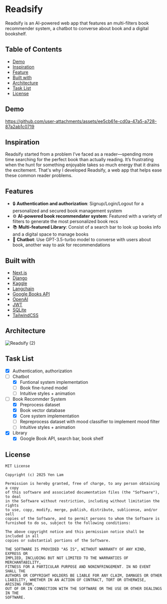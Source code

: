 # Readsify
Readsify is an AI-powered web app that features an multi-filters book recommender system, a chatbot to converse about book and a digital bookshelf.

## Table of Contents
- [Demo](https://github.com/jeyenlam/Readsify?tab=readme-ov-file#demo)
- [Inspiration](https://github.com/jeyenlam/Readsify?tab=readme-ov-file#inspiration)
- [Feature](https://github.com/jeyenlam/Readsify?tab=readme-ov-file#features)
- [Built with](https://github.com/jeyenlam/Readsify?tab=readme-ov-file#built-with)  
- [Architecture](https://github.com/jeyenlam/Readsify?tab=readme-ov-file#architecture)
- [Task List](https://github.com/jeyenlam/Readsify?tab=readme-ov-file#task-list)
- [License](https://github.com/jeyenlam/Readsify?tab=readme-ov-file#license)

## Demo  
https://github.com/user-attachments/assets/ee5cb61e-cd0a-47a5-a728-87a2ab1c0719

## Inspiration  
Readsify started from a problem I’ve faced as a reader—spending more time searching for the perfect book than actually reading. It’s frustrating when the hunt for something enjoyable takes so much energy that it drains the excitement. That's why I developed Readsify, a web app that helps ease these common reader problems.

## Features
- 🔒 **Authentication and authorization**: Signup/Login/Logout for a personalized and secured book management system   
- ⚙️ **AI-powered book recommendater system**: Featured with a variety of filters to generate the most personalized book recs  
- 📚 **Multi-featured Library**: Consist of a search bar to look up books info and a digital space to manage books   
- 🤖 **Chatbot**: Use GPT-3.5-turbo model to converse with users about book, another way to ask for recommendations    

## Built with  
- [Next.js](https://nextjs.org/)
- [Django](https://docs.djangoproject.com/en/5.1/)
- [Kaggle](https://www.kaggle.com/)
- [Langchain](https://www.langchain.com/)
- [Google Books API](https://developers.google.com/books/)
- [OpenAI](https://platform.openai.com/docs/)
- [JWT](https://jwt.io/)
- [SQLite](https://www.sqlite.org/)
- [TailwindCSS](https://tailwindcss.com/)

## Architecture
![Readsify (2)](https://github.com/user-attachments/assets/2a12589e-4200-4db8-97e5-3df82b2f39ca)

## Task List
- [x] Authentication, authorization
- [ ] Chatbot
  - [x] Funtional system implementation
  - [ ] Book fine-tuned model
  - [ ] Intuitive styles + animation
- [ ] Book Recommder System
  - [x] Preprocess dataset
  - [x] Book vector database
  - [x] Core system implementation
  - [ ] Repreprocess dataset with mood classifier to implement mood filter 
  - [ ] Intuitive styles + animation
- [x] Library
  - [x] Google Book API, search bar, book shelf
     
## License  
```
MIT License

Copyright (c) 2025 Yen Lam

Permission is hereby granted, free of charge, to any person obtaining a copy
of this software and associated documentation files (the "Software"), to deal
in the Software without restriction, including without limitation the rights
to use, copy, modify, merge, publish, distribute, sublicense, and/or sell
copies of the Software, and to permit persons to whom the Software is
furnished to do so, subject to the following conditions:

The above copyright notice and this permission notice shall be included in all
copies or substantial portions of the Software.

THE SOFTWARE IS PROVIDED "AS IS", WITHOUT WARRANTY OF ANY KIND, EXPRESS OR
IMPLIED, INCLUDING BUT NOT LIMITED TO THE WARRANTIES OF MERCHANTABILITY,
FITNESS FOR A PARTICULAR PURPOSE AND NONINFRINGEMENT. IN NO EVENT SHALL THE
AUTHORS OR COPYRIGHT HOLDERS BE LIABLE FOR ANY CLAIM, DAMAGES OR OTHER
LIABILITY, WHETHER IN AN ACTION OF CONTRACT, TORT OR OTHERWISE, ARISING FROM,
OUT OF OR IN CONNECTION WITH THE SOFTWARE OR THE USE OR OTHER DEALINGS IN THE
SOFTWARE.
```
